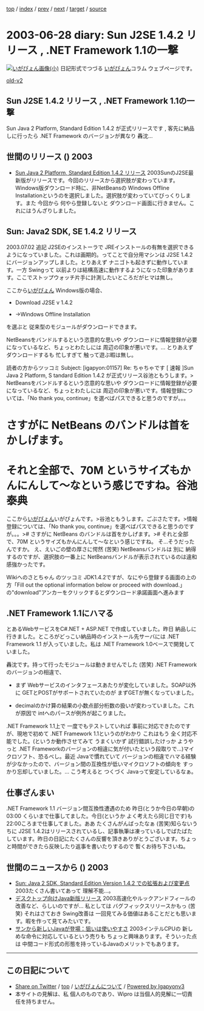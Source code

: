 [top](../index.html) 
 / [index](index.html) 
 / [prev](ig030627.html) 
 / [next](ig030701.html) 
 / [target](https://igapyon.github.io/diary/2003/ig030628.html) 
 / [source](https://github.com/igapyon/diary/blob/master/2003/ig030628.src.md) 

2003-06-28 diary: Sun J2SE 1.4.2 リリース , .NET Framework 1.1の一撃
=====================================================================================================
[![いがぴょん画像(小)](https://igapyon.github.io/diary/images/iga200306s.jpg "いがぴょん")](https://igapyon.github.io/diary/memo/memoigapyon.html) 日記形式でつづる [いがぴょん](https://igapyon.github.io/diary/memo/memoigapyon.html)コラム ウェブページです。

[old-v2](ig030628-orig.html)

## Sun J2SE 1.4.2 リリース , .NET Framework 1.1の一撃

Sun Java 2 Platform, Standard Edition 1.4.2 が正式リリースです , 客先に納品しに行ったら .NET Framework のバージョンが異なり 轟沈…


## 世間のリリース () 2003

* [Sun Java 2 Platform, Standard Edition 1.4.2 リリース](http://java.sun.com/j2se/)  2003SunのJ2SE最新版がリリースです。今回のリリースから選択肢が変わっています。Windows版ダウンロード時に、非NetBeansの Windows Offline Installationというのを選択しました。選択肢が変わっていてびっくりします。また 今回から 何やら登録しないと ダウンロード画面に行きません。これにはうんざりしました。

## Sun: Java2 SDK, SE 1.4.2 リリース

2003.07.02 追記
J2SEのインストーラで JREインストールの有無を選択できるようになっていました。これは画期的。ってことで自分用マシンは J2SE 1.4.2 にバージョンアップしました。とりあえず ナニゴトも起きずに動作しています。一方 Swingって 以前よりは結構高速に動作するようになった印象があります。ここでストップウォッチ片手に計測したいところだがヒマは無し。

ここから[いがぴょん](http://www.igapyon.jp/igapyon/diary/memo/memoigapyon.html)
Windows版の場合、

* Download J2SE v 1.4.2
  
* →Windows Offline Installation

を選ぶと 従来型のモジュールがダウンロードできます。 

NetBeansをバンドルするという恣意的な思いや ダウンロードに情報登録が必要になっているなど、ちょっとわたしには 周辺の印象が悪いです。… とりあえずダウンロードするも 忙しすぎて 触って遊ぶ暇は無し。

読者の方からツッコミ
Subject: [igapyon:01157] Re: ちゃちゃです [ 速報 ]Sun Java 2 Platform,
S tandard Edition 1.4.2 が正式リリース谷池ともうします。> NetBeansをバンドルするという恣意的な思いや ダウンロードに情報登録が必要になっているなど、ちょっとわたしには 周辺の印象が悪いです。情報登録については、「No thank you, continue」を選べばパスできると思うのですが。。。
# さすがに NetBeans のバンドルは首をかしげます。
# それと全部で、70M というサイズもかんにんして～なという感じですね。谷池 泰典

ここから[いがぴょん](http://www.igapyon.jp/igapyon/diary/memo/memoigapyon.html)いがぴょんです。>谷池ともうします。ごぶさたです。>情報登録については、「No thank you, continue」を選べばパスできると思うのですが。。。># さすがに NetBeans のバンドルは首をかしげます。># それと全部で、70M というサイズもかんにんして～なという感じですね。
 そ…そうだったんですか。
 え、えいごの壁の厚さに愕然 (苦笑)
NetBeansバンドルは 別に 納得するのですが、選択肢の一番上に NetBeansバンドルが表示されているのは違和感強かったです。

Wikiへのさとちゃん のツッコミ
JDK1.4.2ですが、なにやら登録する画面の上の方「Fill out the optional information
below or proceed with download.」の"download"アンカーをクリックするとダウンロード承諾画面へ進みます

## .NET Framework 1.1にハマる

とあるWebサービスをC#.NET + ASP.NET で作成していました。昨日 納品しに行きました。ところがどっこい納品時のインストール先サーバには .NET Framework 1.1 が入っていました。私は
.NET Framework 1.0ベースで開発していました。

轟沈です。持って行ったモジュールは動きませんでした (苦笑)
.NET Framework のバージョンの相違で、

* まず Webサービスのインタフェースあたりが変化していました。SOAP以外に GETとPOSTがサポートされていたのが まずGETが無くなっていました。
  
* decimalのかけ算の結果の小数点部分桁数の扱いが変わっていました。これが原因で
  intへのパースが例外が起こりました。

.NET Framework 1.1上で 一度でもテストしていれば 事前に対応できたのですが、現地で初めて
.NET Framework 1.1というのがわかり これはもう 全く対応不能でした。(というか動作させてみて うまくいかず 試行錯誤したけっか ようやっと .NET Frameworkのバージョンの相違に気が付いたという段取りで…)マイクロソフト、恐るべし。最近 Javaで慣れていて バージョンの相違でハマる経験が少なかったので、バージョン間の互換性が低いマイクロソフトの傾向を すっかり忘却していました。… こう考えると つくづく
Javaって安定しているなぁ。

## 仕事ざんまい

.NET Framework 1.1 バージョン間互換性遭遇のため 昨日(とうか今日の早朝)の 03:00 くらいまで仕事してました。今日(というか よく考えたら同じ日です)も
22:00ころまで仕事してました。ああ たくさんがんばったなぁ (苦笑)知らないうちに J2SE 1.4.2はリリースされているし、記事執筆は凍っているしでばたばたしています。昨日の日記にたくさんの反響を頂きありがとうございます。ちょっと時間ができたら反映したり返事を書いたりするので 暫くお待ち下さいね。

## 世間のニュースから () 2003

* [Sun: Java 2 SDK, Standard Edition Version 1.4.2 での拡張および変更点](http://java.sun.com/j2se/1.4.2/ja/changes.html)  2003たくさん書いてあって 理解不能…。
* [デスクトップ向けJava新版リリース](http://www.zdnet.co.jp/news/0307/01/nebt_15.html)  2003高速化やルックアンドフィールの改善など、らしいのですが… 私としては バグフィックスリリースかもっ (苦笑) それはさておき Swing改善は 一回見てみる価値はあることだとも思います。暇を作って見てみたいです。
* [サンから新しいJavaが登場：狙いは使いやすさ](http://japan.cnet.com/news/ent/story/0,2000047623,20059381,00.htm)  2003インテルCPUの 新しめな命令に対応しているという売りも ちょっと興味あります。そういった点は 中間コード形式の形態を持っているJavaのメリットでもあります。


----------------------------------------------------------------------------------------------------

## この日記について

* [Share on Twitter](https://twitter.com/intent/tweet?hashtags=igapyon%2Cdiary%2C%E3%81%84%E3%81%8C%E3%81%B4%E3%82%87%E3%82%93&text=Sun+J2SE+1.4.2+%E3%83%AA%E3%83%AA%E3%83%BC%E3%82%B9+%2C+.NET+Framework+1.1%E3%81%AE%E4%B8%80%E6%92%83&url=https%3A%2F%2Figapyon.github.io%2Fdiary%2F2003%2Fig030628.html) / [top](../index.html) / [いがぴょんについて](https://igapyon.github.io/diary/memo/memoigapyon.html) / [Powered by Igapyonv3](https://github.com/igapyon/igapyonv3)
* 本サイトの見解は、私 個人のものであり、Wipro は当個人的見解に一切責任を持ちません。 
